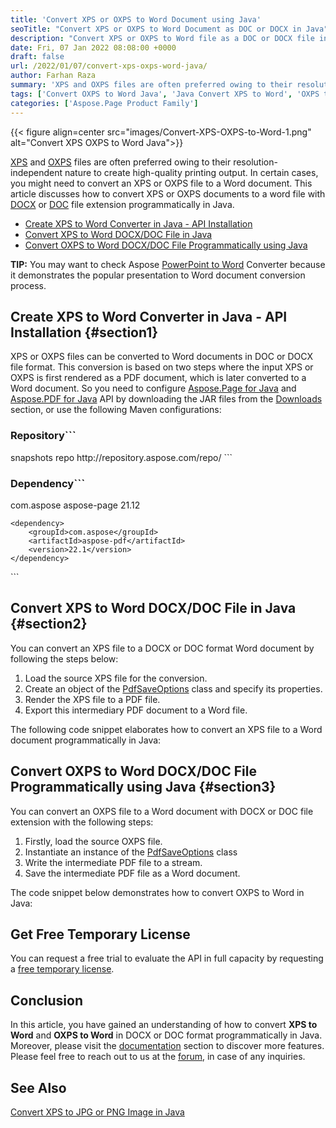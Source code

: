 ```yaml
---
title: 'Convert XPS or OXPS to Word Document using Java'
seoTitle: "Convert XPS or OXPS to Word Document as DOC or DOCX in Java"
description: "Convert XPS or OXPS to Word file as a DOC or DOCX file in Java. Export XPS to Word documents programmatically in your Java applications."
date: Fri, 07 Jan 2022 08:08:00 +0000
draft: false
url: /2022/01/07/convert-xps-oxps-word-java/
author: Farhan Raza
summary: 'XPS and OXPS files are often preferred owing to their resolution-independent nature to create high-quality printing output. In certain cases, you might need to convert an XPS or OXPS file to a Word document. This article discusses how to **convert XPS or OXPS documents to a word file with DOCX or DOC file extension programmatically in Java**.'
tags: ['Convert OXPS to Word Java', 'Java Convert XPS to Word', 'OXPS to DOCX', 'OXPS to Word', 'XPS to DOCX', 'XPS to Word']
categories: ['Aspose.Page Product Family']
---
```




{{< figure align=center src="images/Convert-XPS-OXPS-to-Word-1.png" alt="Convert XPS OXPS to Word Java">}}


[XPS][1] and [OXPS][2] files are often preferred owing to their resolution-independent nature to create high-quality printing output. In certain cases, you might need to convert an XPS or OXPS file to a Word document. This article discusses how to convert XPS or OXPS documents to a word file with [DOCX][3] or [DOC][4] file extension programmatically in Java.

*   [Create XPS to Word Converter in Java - API Installation][5]
*   [Convert XPS to Word DOCX/DOC File in Java][6]
*   [Convert OXPS to Word DOCX/DOC File Programmatically using Java][7]

**TIP:** You may want to check Aspose [PowerPoint to Word][8] Converter because it demonstrates the popular presentation to Word document conversion process.

## Create XPS to Word Converter in Java - API Installation {#section1}

XPS or OXPS files can be converted to Word documents in DOC or DOCX file format. This conversion is based on two steps where the input XPS or OXPS is first rendered as a PDF document, which is later converted to a Word document. So you need to configure [Aspose.Page for Java][9] and [Aspose.PDF for Java][10] API by downloading the JAR files from the [Downloads][11] section, or use the following Maven configurations:

### Repository```
 <repositories>
     <repository>
         <id>snapshots</id>
         <name>repo</name>
         <url>http://repository.aspose.com/repo/</url>
     </repository>
</repositories>
```

### Dependency```
 <dependencies>
    <dependency>
        <groupId>com.aspose</groupId>
        <artifactId>aspose-page</artifactId>
        <version>21.12</version>
    </dependency>

    <dependency>
        <groupId>com.aspose</groupId>
        <artifactId>aspose-pdf</artifactId>
        <version>22.1</version>
    </dependency>
</dependencies>
```

## Convert XPS to Word DOCX/DOC File in Java {#section2}

You can convert an XPS file to a DOCX or DOC format Word document by following the steps below:

1.  Load the source XPS file for the conversion.
2.  Create an object of the [PdfSaveOptions][12] class and specify its properties.
3.  Render the XPS file to a PDF file.
4.  Export this intermediary PDF document to a Word file.

The following code snippet elaborates how to convert an XPS file to a Word document programmatically in Java:



## Convert OXPS to Word DOCX/DOC File Programmatically using Java {#section3}

You can convert an OXPS file to a Word document with DOCX or DOC file extension with the following steps:

1.  Firstly, load the source OXPS file.
2.  Instantiate an instance of the [PdfSaveOptions][13] class
3.  Write the intermediate PDF file to a stream.
4.  Save the intermediate PDF file as a Word document.

The code snippet below demonstrates how to convert OXPS to Word in Java:



## Get Free Temporary License

You can request a free trial to evaluate the API in full capacity by requesting a [free temporary license][14].

## Conclusion

In this article, you have gained an understanding of how to convert **XPS to Word** and **OXPS to Word** in DOCX or DOC format programmatically in Java. Moreover, please visit the [documentation][15] section to discover more features. Please feel free to reach out to us at the [forum][16], in case of any inquiries.

## See Also

[Convert XPS to JPG or PNG Image in Java][17]




[1]: https://docs.fileformat.com/page-description-language/xps/
[2]: https://docs.fileformat.com/page-description-language/oxps/
[3]: https://docs.fileformat.com/word-processing/docx/
[4]: https://docs.fileformat.com/word-processing/doc/
[5]: #section1
[6]: #section2
[7]: #section3
[8]: https://products.aspose.app/slides/conversion/ppt-to-wordhttps://products.aspose.app/slides/conversion/ppt-to-word
[9]: https://products.aspose.com/page/java
[10]: https://products.aspose.com/pdf/java
[11]: https://downloads.aspose.com/
[12]: https://apireference.aspose.com/page/java/com.aspose.xps.rendering/PdfSaveOptions
[13]: https://apireference.aspose.com/page/java/com.aspose.xps.rendering/PdfSaveOptions
[14]: https://purchase.aspose.com/temporary-license
[15]: https://docs.aspose.com/display/pagenet/Home
[16]: https://forum.aspose.com/c/page/39
[17]: https://blog.aspose.com/2022/01/24/convert-xps-to-jpg-png-image-in-java/




